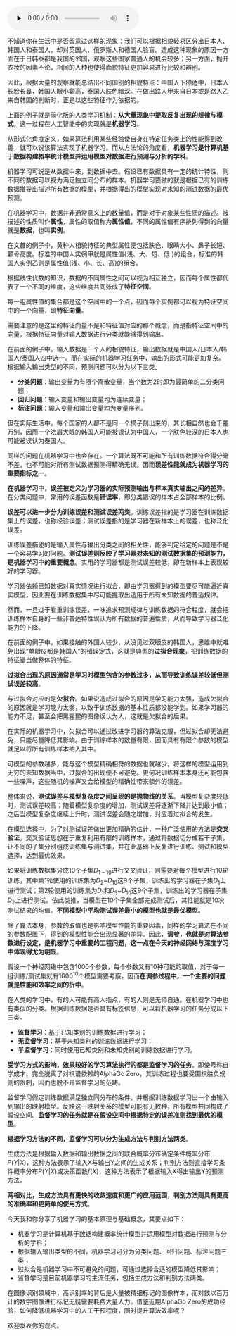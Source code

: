 <audio id="audio" title="07 机器学习 | 数山有路，学海无涯：机器学习概论" controls="" preload="none"><source id="mp3" src="https://static001.geekbang.org/resource/audio/07/9a/07d2bd041d045fdbbe812a5ee4890c9a.mp3"></audio>

不知道你在生活中是否留意过这样的现象：我们可以根据相貌轻易区分出日本人、韩国人和泰国人，却对英国人、俄罗斯人和德国人脸盲。造成这种现象的原因一方面在于日韩泰都是我国的邻国，观察这些国家普通人的机会较多；另一方面，抛开衣妆的因素不论，相同的人种也使得面貌特征更加容易进行比较和辨别。

因此，根据大量的观察就能总结出不同国别的相貌特点：中国人下颌适中，日本人长脸长鼻，韩国人眼小颧高，泰国人肤色暗深。在做出路人甲来自日本或是路人乙来自韩国的判断时，正是以这些特征作为依据的。

上面的例子就是简化版的人类学习机制：**从大量现象中提取反复出现的规律与模式**。这一过程在人工智能中的实现就是**机器学习**。

从形式化角度定义，如果算法利用某些经验使自身在特定任务类上的性能得到改善，就可以说该算法实现了机器学习。而从方法论的角度看，**机器学习是计算机基于数据构建概率统计模型并运用模型对数据进行预测与分析的学科**。

机器学习可说是从数据中来，到数据中去。假设已有数据具有一定的统计特性，则不同的数据可以视为满足独立同分布的样本。机器学习要做的就是根据已有的训练数据推导出描述所有数据的模型，并根据得出的模型实现对未知的测试数据的最优预测。

在机器学习中，数据并非通常意义上的数量值，而是对于对象某些性质的描述。被描述的性质叫作**属性**，属性的取值称为**属性值**，不同的属性值有序排列得到的向量就是**数据**，也叫**实例**。

在文首的例子中，黄种人相貌特征的典型属性便包括肤色、眼睛大小、鼻子长短、颧骨高度。标准的中国人实例甲就是属性值{浅、大、短、低 }的组合，标准的韩国人实例乙则是属性值{浅、小、长、高}的组合。

根据线性代数的知识，数据的不同属性之间可以视为相互独立，因而每个属性都代表了一个不同的维度，这些维度共同张成了**特征空间**。

每一组属性值的集合都是这个空间中的一个点，因而每个实例都可以视为特征空间中的一个向量，即**特征向量**。

需要注意的是这里的特征向量不是和特征值对应的那个概念，而是指特征空间中的向量。根据特征向量对输入数据进行分类就能够得到输出。

在前面的例子中，输入数据是一个人的相貌特征，输出数据就是中国人/日本人/韩国人/泰国人四中选一。而在实际的机器学习任务中，输出的形式可能更加复杂。根据输入输出类型的不同，预测问题可以分为以下三类。

- **分类问题**：输出变量为有限个离散变量，当个数为2时即为最简单的二分类问题；
- **回归问题**：输入变量和输出变量均为连续变量；
- **标注问题**：输入变量和输出变量均为变量序列。

但在实际生活中，每个国家的人都不是同一个模子刻出来的，其长相自然也会千差万别，因而一个浓眉大眼的韩国人可能被误认为中国人，一个肤色较深的日本人也可能被误认为泰国人。

同样的问题在机器学习中也会存在。一个算法既不可能和所有训练数据符合得分毫不差，也不可能对所有测试数据预测得精确无误。因而**误差性能就成为机器学习的重要指标之一**。

**在机器学习中，误差被定义为学习器的实际预测输出与样本真实输出之间的差异**。在分类问题中，常用的误差函数是**错误率**，即分类错误的样本占全部样本的比例。

**误差可以进一步分为训练误差和测试误差两类**。训练误差指的是学习器在训练数据集上的误差，也称经验误差；测试误差指的是学习器在新样本上的误差，也称泛化误差。

训练误差描述的是输入属性与输出分类之间的相关性，能够判定给定的问题是不是一个容易学习的问题。**测试误差则反映了学习器对未知的测试数据集的预测能力，是机器学习中的重要概念**。实用的学习器都是测试误差较低，即在新样本上表现较好的学习器。

学习器依赖已知数据对真实情况进行拟合，即由学习器得到的模型要尽可能逼近真实模型，因此要在训练数据集中尽可能提取出适用于所有未知数据的普适规律。

然而，一旦过于看重训练误差，一味追求预测规律与训练数据的符合程度，就会把训练样本自身的一些非普适特性误认为所有数据的普遍性质，从而导致学习器泛化能力的下降。

在前面的例子中，如果接触的外国人较少，从没见过双眼皮的韩国人，思维中就难免出现“单眼皮都是韩国人”的错误定式，这就是典型的**过拟合现象**，把训练数据的特征错当做整体的特征。

**过拟合出现的原因通常是学习时模型包含的参数过多，从而导致训练误差较低但测试误差较高**。

与过拟合对应的是**欠拟合**。如果说造成过拟合的原因是学习能力太强，造成欠拟合的原因就是学习能力太弱，以致于训练数据的基本性质都没能学到。如果学习器的能力不足，甚至会把黑猩猩的图像误认为人，这就是欠拟合的后果。

在实际的机器学习中，欠拟合可以通过改进学习器的算法克服，但过拟合却无法避免，只能尽量降低其影响。由于训练样本的数量有限，因而具有有限个参数的模型就足以将所有训练样本纳入其中。

可模型的参数越多，能与这个模型精确相符的数据也就越少，将这样的模型运用到无穷的未知数据当中，过拟合的出现便不可避免。更何况训练样本本身还可能包含一些噪声，这些随机的噪声又会给模型的精确性带来额外的误差。

整体来说，**测试误差与模型复杂度之间呈现的是抛物线的关系**。当模型复杂度较低时，测试误差较高；随着模型复杂度的增加，测试误差将逐渐下降并达到最小值；之后当模型复杂度继续上升时，测试误差会随之增加，对应着过拟合的发生。

在模型选择中，为了对测试误差做出更加精确的估计，一种广泛使用的方法是**交叉验证**。交叉验证思想在于重复利用有限的训练样本，通过将数据切分成若干子集，让不同的子集分别组成训练集与测试集，并在此基础上反复进行训练、测试和模型选择，达到最优效果。

如果将训练数据集分成10个子集$D_{1-10}$进行交叉验证，则需要对每个模型进行10轮训练，其中第1轮使用的训练集为$D_2$~$D_{10}$这9个子集，训练出的学习器在子集$D_1$上进行测试；第2轮使用的训练集为$D_1$和$D_3$~$D_{10}$这9个子集，训练出的学习器在子集$D_2$上进行测试。依此类推，当模型在10个子集全部完成测试后，其性能就是10次测试结果的均值。**不同模型中平均测试误差最小的模型也就是最优模型**。

除了算法本身，参数的取值也是影响模型性能的重要因素，同样的学习算法在不同的参数配置下，得到的模型性能会出现显著的差异。因此，**调参，也就是对算法参数进行设定，是机器学习中重要的工程问题，这一点在今天的神经网络与深度学习中体现得尤为明显**。

假设一个神经网络中包含1000个参数，每个参数又有10种可能的取值，对于每一组训练/测试集就有$1000 ^ {10}$个模型需要考察，因而**在调参过程中，一个主要的问题就是性能和效率之间的折中**。

在人类的学习中，有的人可能有高人指点，有的人则是无师自通。在机器学习中也有类似的分类。根据训练数据是否具有标签信息，可以将机器学习的任务分成以下三类。

- **监督学习**：基于已知类别的训练数据进行学习；
- **无监督学习**：基于未知类别的训练数据进行学习；
- **半监督学习**：同时使用已知类别和未知类别的训练数据进行学习。

**受学习方式的影响，效果较好的学习算法执行的都是监督学习的任务**。即使号称自学成才、完全脱离了对棋谱依赖的AlphaGo Zero，其训练过程也要受围棋胜负规则的限制，因而也脱不开监督学习的范畴。

监督学习假定训练数据满足独立同分布的条件，并根据训练数据学习出一个由输入到输出的映射模型。反映这一映射关系的模型可能有无数种，所有模型共同构成了假设空间。**监督学习的任务就是在假设空间中根据特定的误差准则找到最优的模型**。

**根据学习方法的不同，监督学习可以分为生成方法与判别方法两类**。

生成方法是根据输入数据和输出数据之间的联合概率分布确定条件概率分布$P(Y|X)$，这种方法表示了输入X与输出Y之间的生成关系；判别方法则直接学习条件概率分布$P(Y|X)$或决策函数$f(X)$，这种方法表示了根据输入X得出输出Y的预测方法。

**两相对比，生成方法具有更快的收敛速度和更广的应用范围，判别方法则具有更高的准确率和更简单的使用方式**。

今天我和你分享了机器学习的基本原理与基础概念，其要点如下：

- 机器学习是计算机基于数据构建概率统计模型并运用模型对数据进行预测与分析的学科；
- 根据输入输出类型的不同，机器学习可分为分类问题、回归问题、标注问题三类；
- 过拟合是机器学习中不可避免的问题，可通过选择合适的模型降低其影响；
- 监督学习是目前机器学习的主流任务，包括生成方法和判别方法两类。

在图像识别领域中，高识别率的背后是大量被精细标记的图像样本，而对数以百万计的数字图像进行标记无疑需要耗费大量人力。借鉴近期AlphaGo Zero的成功经验，如何降低机器学习中的人工干预程度，同时提升算法效率呢？

欢迎发表你的观点。

<img src="https://static001.geekbang.org/resource/image/48/4c/4877cc0a3c4a5690364a24a35862324c.jpg" alt="">


